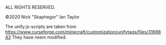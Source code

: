 ALL RIGHTS RESERVED.

©2020 Nick "Skaphegor" Ian Taylor

The unify.js-scripts are taken from https://www.curseforge.com/minecraft/customization/unifytags/files/3169843
They have neem modified.
